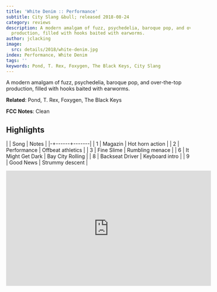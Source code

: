 ```yaml
---
title: 'White Denim :: Performance'
subtitle: City Slang &bull; released 2018-08-24
category: reviews
description: A modern amalgam of fuzz, psychedelia, baroque pop, and over-the-top
  production, filled with hooks baited with earworms.
author: jclacking
image:
  src: details/2018/white-denim.jpg
index: Performance, White Denim
tags: ''
keywords: Pond, T. Rex, Foxygen, The Black Keys, City Slang
---
```

A modern amalgam of fuzz, psychedelia, baroque pop, and over-the-top production, filled with hooks baited with earworms.<!--more-->

**Related**: Pond, T. Rex, Foxygen, The Black Keys

**FCC Notes**: Clean

## Highlights

| | Song | Notes |
|-+------+-------|
| 1 | Magazin | Hot horn action |
| 2 | Performance | Offbeat athletics |
| 3 | Fine Slime | Rumbling menace |
| 6 | It Might Get Dark | Bay City Rolling |
| 8 | Backseat Driver | Keyboard intro |
| 9 | Good News | Strummy descent |

<div class="tlo-detail-video"><iframe width="560" height="315" src="https://www.youtube.com/embed/fo7j2OIhay0" frameborder="0" allow="autoplay; encrypted-media" allowfullscreen></iframe></div>

